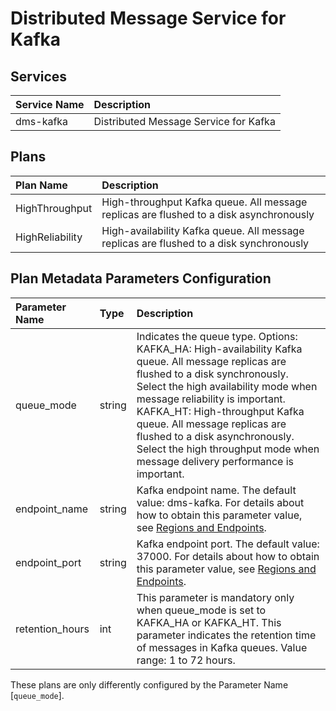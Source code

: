 # Distributed Message Service for Kafka

## Services

| Service Name                   | Description
|:-------------------------------|:-----------
| dms-kafka                      | Distributed Message Service for Kafka

## Plans

| Plan Name                      | Description
|:-------------------------------|:-----------
| HighThroughput                 | High-throughput Kafka queue. All message replicas are flushed to a disk asynchronously
| HighReliability                | High-availability Kafka queue. All message replicas are flushed to a disk synchronously

## Plan Metadata Parameters Configuration

| Parameter Name         | Type       | Description
|:-----------------------|:-----------|:-----------
| queue_mode             | string     | Indicates the queue type. Options: KAFKA_HA: High-availability Kafka queue. All message replicas are flushed to a disk synchronously. Select the high availability mode when message reliability is important. KAFKA_HT: High-throughput Kafka queue. All message replicas are flushed to a disk asynchronously. Select the high throughput mode when message delivery performance is important.
| endpoint_name          | string     | Kafka endpoint name. The default value: dms-kafka. For details about how to obtain this parameter value, see [Regions and Endpoints](https://developer.huaweicloud.com/endpoint).
| endpoint_port          | string     | Kafka endpoint port. The default value: 37000. For details about how to obtain this parameter value, see [Regions and Endpoints](https://developer.huaweicloud.com/endpoint).
| retention_hours        | int        | This parameter is mandatory only when queue_mode is set to KAFKA_HA or KAFKA_HT. This parameter indicates the retention time of messages in Kafka queues. Value range: 1 to 72 hours.

These plans are only differently configured by the Parameter Name [```queue_mode```].

